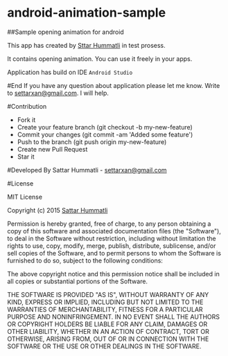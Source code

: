 # android-animation-sample 

##Sample opening animation for android

This app has created by [Sttar Hummatli](https://www.linkedin.com/in/hummatli) in test prosess.

It contains opening animation. You can use it freely in your apps. 

Application has build on IDE `Android Studio`

<!--#Images-->
<!--<img src="https://raw.githubusercontent.com/hummatli/MAHAds/master/imgs/exit_dlg.png" width="200px"/>-->
<!--<img src="https://raw.githubusercontent.com/hummatli/MAHAds/master/imgs/programs_dlg.png" width="200px"/>-->

#End
If you have any question about application please let me know. Write to settarxan@gmail.com. I will help.

#Contribution
* Fork it
* Create your feature branch (git checkout -b my-new-feature)
* Commit your changes (git commit -am 'Added some feature')
* Push to the branch (git push origin my-new-feature)
* Create new Pull Request
* Star it

#Developed By
Sattar Hummatli - settarxan@gmail.com


#License

MIT License

Copyright (c) 2015  [Sattar Hummatli](https://www.linkedin.com/in/hummatli)

Permission is hereby granted, free of charge, to any person obtaining a copy
of this software and associated documentation files (the "Software"), to deal
in the Software without restriction, including without limitation the rights
to use, copy, modify, merge, publish, distribute, sublicense, and/or sell
copies of the Software, and to permit persons to whom the Software is
furnished to do so, subject to the following conditions:

The above copyright notice and this permission notice shall be included in all
copies or substantial portions of the Software.

THE SOFTWARE IS PROVIDED "AS IS", WITHOUT WARRANTY OF ANY KIND, EXPRESS OR
IMPLIED, INCLUDING BUT NOT LIMITED TO THE WARRANTIES OF MERCHANTABILITY,
FITNESS FOR A PARTICULAR PURPOSE AND NONINFRINGEMENT. IN NO EVENT SHALL THE
AUTHORS OR COPYRIGHT HOLDERS BE LIABLE FOR ANY CLAIM, DAMAGES OR OTHER
LIABILITY, WHETHER IN AN ACTION OF CONTRACT, TORT OR OTHERWISE, ARISING FROM,
OUT OF OR IN CONNECTION WITH THE SOFTWARE OR THE USE OR OTHER DEALINGS IN THE
SOFTWARE.

